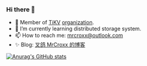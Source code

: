 ### Hi there 👋

- 🔭 Member of [TiKV](https://github.com/tikv/tikv) [organization](https://github.com/tikv).
- 🌱 I’m currently learning distributed storage system.
- 📫 How to reach me: [mrcroxx@outlook.com](mailto:mrcroxx@outlook.com)
- ✨ Blog: [叉鸽 MrCroxx 的博客](https://blog.mrcroxx.com)

[![Anurag's GitHub stats](https://github-readme-stats.vercel.app/api?username=mrcroxx&show_icons=true&count_private=true&theme=dark)](https://github.com/anuraghazra/github-readme-stats)

<!--
**MrCroxx/MrCroxx** is a ✨ _special_ ✨ repository because its `README.md` (this file) appears on your GitHub profile.

Here are some ideas to get you started:

- 🔭 I’m currently working on ...
- 🌱 I’m currently learning ...
- 👯 I’m looking to collaborate on ...
- 🤔 I’m looking for help with ...
- 💬 Ask me about ...
- 📫 How to reach me: ...
- 😄 Pronouns: ...
- ⚡ Fun fact: ...
-->
